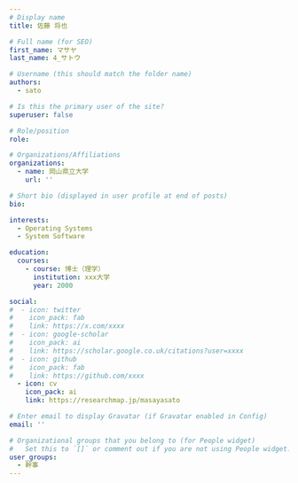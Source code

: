 ```yaml
---
# Display name
title: 佐藤 将也

# Full name (for SEO)
first_name: マサヤ
last_name: 4_サトウ

# Username (this should match the folder name)
authors:
  - sato

# Is this the primary user of the site?
superuser: false

# Role/position
role: 

# Organizations/Affiliations
organizations:
  - name: 岡山県立大学
    url: ''

# Short bio (displayed in user profile at end of posts)
bio: 

interests:
  - Operating Systems
  - System Software

education:
  courses:
    - course: 博士（理学）
      institution: xxx大学
      year: 2000

social:
#  - icon: twitter
#    icon_pack: fab
#    link: https://x.com/xxxx
#  - icon: google-scholar
#    icon_pack: ai
#    link: https://scholar.google.co.uk/citations?user=xxxx
#  - icon: github
#    icon_pack: fab
#    link: https://github.com/xxxx
  - icon: cv
    icon_pack: ai
    link: https://researchmap.jp/masayasato

# Enter email to display Gravatar (if Gravatar enabled in Config)
email: ''

# Organizational groups that you belong to (for People widget)
#   Set this to `[]` or comment out if you are not using People widget.
user_groups:
  - 幹事
---
```

